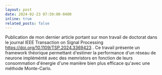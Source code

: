 ```yaml
---
layout: post
date: 2024-02-23 07:59:00-0400
inline: true
related_posts: false
---
```


Publication de mon dernier article portant sur mon travail de doctorat dans le journal IEEE Transaction on Signal Processing https://doi.org/10.1109/TSP.2024.3369423 . Ce travail présente un framework théorique permettant d'estimer la performance d'un réseau de neurone impléménté avec des memristors en fonction de leurs consommation d'énergie d'une manière bien plus efficace qu'avec une méthode Monte-Carlo.
